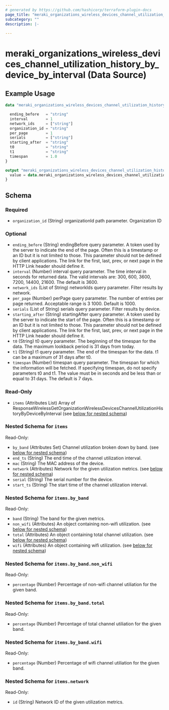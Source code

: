 ```yaml
---
# generated by https://github.com/hashicorp/terraform-plugin-docs
page_title: "meraki_organizations_wireless_devices_channel_utilization_history_by_device_by_interval Data Source - terraform-provider-meraki"
subcategory: ""
description: |-
  
---
```


# meraki_organizations_wireless_devices_channel_utilization_history_by_device_by_interval (Data Source)



## Example Usage

```terraform
data "meraki_organizations_wireless_devices_channel_utilization_history_by_device_by_interval" "example" {

  ending_before   = "string"
  interval        = 1
  network_ids     = ["string"]
  organization_id = "string"
  per_page        = 1
  serials         = ["string"]
  starting_after  = "string"
  t0              = "string"
  t1              = "string"
  timespan        = 1.0
}

output "meraki_organizations_wireless_devices_channel_utilization_history_by_device_by_interval_example" {
  value = data.meraki_organizations_wireless_devices_channel_utilization_history_by_device_by_interval.example.items
}
```

<!-- schema generated by tfplugindocs -->
## Schema

### Required

- `organization_id` (String) organizationId path parameter. Organization ID

### Optional

- `ending_before` (String) endingBefore query parameter. A token used by the server to indicate the end of the page. Often this is a timestamp or an ID but it is not limited to those. This parameter should not be defined by client applications. The link for the first, last, prev, or next page in the HTTP Link header should define it.
- `interval` (Number) interval query parameter. The time interval in seconds for returned data. The valid intervals are: 300, 600, 3600, 7200, 14400, 21600. The default is 3600.
- `network_ids` (List of String) networkIds query parameter. Filter results by network.
- `per_page` (Number) perPage query parameter. The number of entries per page returned. Acceptable range is 3 1000. Default is 1000.
- `serials` (List of String) serials query parameter. Filter results by device.
- `starting_after` (String) startingAfter query parameter. A token used by the server to indicate the start of the page. Often this is a timestamp or an ID but it is not limited to those. This parameter should not be defined by client applications. The link for the first, last, prev, or next page in the HTTP Link header should define it.
- `t0` (String) t0 query parameter. The beginning of the timespan for the data. The maximum lookback period is 31 days from today.
- `t1` (String) t1 query parameter. The end of the timespan for the data. t1 can be a maximum of 31 days after t0.
- `timespan` (Number) timespan query parameter. The timespan for which the information will be fetched. If specifying timespan, do not specify parameters t0 and t1. The value must be in seconds and be less than or equal to 31 days. The default is 7 days.

### Read-Only

- `items` (Attributes List) Array of ResponseWirelessGetOrganizationWirelessDevicesChannelUtilizationHistoryByDeviceByInterval (see [below for nested schema](#nestedatt--items))

<a id="nestedatt--items"></a>
### Nested Schema for `items`

Read-Only:

- `by_band` (Attributes Set) Channel utilization broken down by band. (see [below for nested schema](#nestedatt--items--by_band))
- `end_ts` (String) The end time of the channel utilization interval.
- `mac` (String) The MAC address of the device.
- `network` (Attributes) Network for the given utilization metrics. (see [below for nested schema](#nestedatt--items--network))
- `serial` (String) The serial number for the device.
- `start_ts` (String) The start time of the channel utilization interval.

<a id="nestedatt--items--by_band"></a>
### Nested Schema for `items.by_band`

Read-Only:

- `band` (String) The band for the given metrics.
- `non_wifi` (Attributes) An object containing non-wifi utilization. (see [below for nested schema](#nestedatt--items--by_band--non_wifi))
- `total` (Attributes) An object containing total channel utilization. (see [below for nested schema](#nestedatt--items--by_band--total))
- `wifi` (Attributes) An object containing wifi utilization. (see [below for nested schema](#nestedatt--items--by_band--wifi))

<a id="nestedatt--items--by_band--non_wifi"></a>
### Nested Schema for `items.by_band.non_wifi`

Read-Only:

- `percentage` (Number) Percentage of non-wifi channel utiliation for the given band.


<a id="nestedatt--items--by_band--total"></a>
### Nested Schema for `items.by_band.total`

Read-Only:

- `percentage` (Number) Percentage of total channel utiliation for the given band.


<a id="nestedatt--items--by_band--wifi"></a>
### Nested Schema for `items.by_band.wifi`

Read-Only:

- `percentage` (Number) Percentage of wifi channel utiliation for the given band.



<a id="nestedatt--items--network"></a>
### Nested Schema for `items.network`

Read-Only:

- `id` (String) Network ID of the given utilization metrics.
